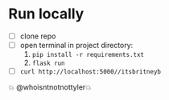 # Run locally

- [ ] clone repo
- [ ] open terminal in project directory:  
    1. `pip install -r requirements.txt` 
    2. `flask run`
- [ ] `curl http://localhost:5000//itsbritneyb`

💥 @whoisntnotnottyler💥  